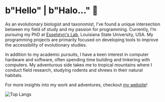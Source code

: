 # b"Hello" | b"Halo..." 👋

As an evolutionary biologist and taxonomist, I’ve found a unique intersection between my field of study and my passion for programming. Currently, I’m pursuing my PhD at [Esselstyn's Lab](https://esselstyn.github.io/), Louisiana State University, USA. My programming projects are primarily focused on developing tools to improve the accessibility of evolutionary studies.

In addition to my academic pursuits, I have a keen interest in computer hardware and software, often spending time building and tinkering with computers. My adventurous side takes me to tropical mountains where I conduct field research, studying rodents and shrews in their natural habitats.

For more insights into my work and adventures, checkout [my website](https://hhandika.com/)!

![Top Langs](https://github-readme-stats.vercel.app/api/top-langs/?username=hhandika&hide=Batchfile,Ruby,CSS,html,Makefile,CMake&langs_count=10&theme=tokyonight&layout=compact)
